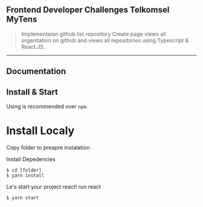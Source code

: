 
## Frontend Developer Challenges Telkomsel MyTens

>Implementaion github list repository 
>Create page views all organitation on github and views all repositories using Typescript & React.JS.


---
## Documentation

## Install & Start

Using  is recommended over `npm`.

# Install Localy
Copy folder to preapre instalation

Install Depedencies

```shell
$ cd [folder]
$ yarn install

```

Le's start your project react!
run react
```shell
$ yarn start
```
